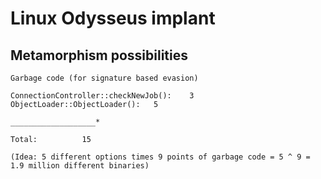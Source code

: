 # Linux Odysseus implant


## Metamorphism possibilities

```
Garbage code (for signature based evasion)

ConnectionController::checkNewJob():    3 
ObjectLoader::ObjectLoader():   5

___________________*

Total:          15

(Idea: 5 different options times 9 points of garbage code = 5 ^ 9 = 1.9 million different binaries)

```
